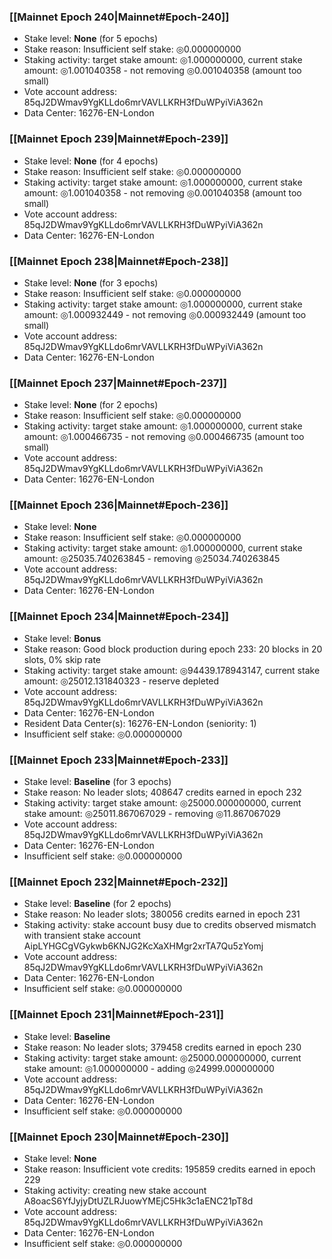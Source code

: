 ### [[Mainnet Epoch 240|Mainnet#Epoch-240]]
* Stake level: **None** (for 5 epochs)
* Stake reason: Insufficient self stake: ◎0.000000000
* Staking activity: target stake amount: ◎1.000000000, current stake amount: ◎1.001040358 - not removing ◎0.001040358 (amount too small)
* Vote account address: 85qJ2DWmav9YgKLLdo6mrVAVLLKRH3fDuWPyiViA362n
* Data Center: 16276-EN-London
### [[Mainnet Epoch 239|Mainnet#Epoch-239]]
* Stake level: **None** (for 4 epochs)
* Stake reason: Insufficient self stake: ◎0.000000000
* Staking activity: target stake amount: ◎1.000000000, current stake amount: ◎1.001040358 - not removing ◎0.001040358 (amount too small)
* Vote account address: 85qJ2DWmav9YgKLLdo6mrVAVLLKRH3fDuWPyiViA362n
* Data Center: 16276-EN-London
### [[Mainnet Epoch 238|Mainnet#Epoch-238]]
* Stake level: **None** (for 3 epochs)
* Stake reason: Insufficient self stake: ◎0.000000000
* Staking activity: target stake amount: ◎1.000000000, current stake amount: ◎1.000932449 - not removing ◎0.000932449 (amount too small)
* Vote account address: 85qJ2DWmav9YgKLLdo6mrVAVLLKRH3fDuWPyiViA362n
* Data Center: 16276-EN-London
### [[Mainnet Epoch 237|Mainnet#Epoch-237]]
* Stake level: **None** (for 2 epochs)
* Stake reason: Insufficient self stake: ◎0.000000000
* Staking activity: target stake amount: ◎1.000000000, current stake amount: ◎1.000466735 - not removing ◎0.000466735 (amount too small)
* Vote account address: 85qJ2DWmav9YgKLLdo6mrVAVLLKRH3fDuWPyiViA362n
* Data Center: 16276-EN-London
### [[Mainnet Epoch 236|Mainnet#Epoch-236]]
* Stake level: **None**
* Stake reason: Insufficient self stake: ◎0.000000000
* Staking activity: target stake amount: ◎1.000000000, current stake amount: ◎25035.740263845 - removing ◎25034.740263845
* Vote account address: 85qJ2DWmav9YgKLLdo6mrVAVLLKRH3fDuWPyiViA362n
* Data Center: 16276-EN-London
### [[Mainnet Epoch 234|Mainnet#Epoch-234]]
* Stake level: **Bonus**
* Stake reason: Good block production during epoch 233: 20 blocks in 20 slots, 0% skip rate
* Staking activity: target stake amount: ◎94439.178943147, current stake amount: ◎25012.131840323 - reserve depleted
* Vote account address: 85qJ2DWmav9YgKLLdo6mrVAVLLKRH3fDuWPyiViA362n
* Data Center: 16276-EN-London
* Resident Data Center(s): 16276-EN-London (seniority: 1)
* Insufficient self stake: ◎0.000000000
### [[Mainnet Epoch 233|Mainnet#Epoch-233]]
* Stake level: **Baseline** (for 3 epochs)
* Stake reason: No leader slots; 408647 credits earned in epoch 232
* Staking activity: target stake amount: ◎25000.000000000, current stake amount: ◎25011.867067029 - removing ◎11.867067029
* Vote account address: 85qJ2DWmav9YgKLLdo6mrVAVLLKRH3fDuWPyiViA362n
* Data Center: 16276-EN-London
* Insufficient self stake: ◎0.000000000
### [[Mainnet Epoch 232|Mainnet#Epoch-232]]
* Stake level: **Baseline** (for 2 epochs)
* Stake reason: No leader slots; 380056 credits earned in epoch 231
* Staking activity: stake account busy due to credits observed mismatch with transient stake account AipLYHGCgVGykwb6KNJG2KcXaXHMgr2xrTA7Qu5zYomj
* Vote account address: 85qJ2DWmav9YgKLLdo6mrVAVLLKRH3fDuWPyiViA362n
* Data Center: 16276-EN-London
* Insufficient self stake: ◎0.000000000
### [[Mainnet Epoch 231|Mainnet#Epoch-231]]
* Stake level: **Baseline**
* Stake reason: No leader slots; 379458 credits earned in epoch 230
* Staking activity: target stake amount: ◎25000.000000000, current stake amount: ◎1.000000000 - adding ◎24999.000000000
* Vote account address: 85qJ2DWmav9YgKLLdo6mrVAVLLKRH3fDuWPyiViA362n
* Data Center: 16276-EN-London
* Insufficient self stake: ◎0.000000000
### [[Mainnet Epoch 230|Mainnet#Epoch-230]]
* Stake level: **None**
* Stake reason: Insufficient vote credits: 195859 credits earned in epoch 229
* Staking activity: creating new stake account A8oacS6YfJyjyDtUZLRJuowYMEjC5Hk3c1aENC21pT8d
* Vote account address: 85qJ2DWmav9YgKLLdo6mrVAVLLKRH3fDuWPyiViA362n
* Data Center: 16276-EN-London
* Insufficient self stake: ◎0.000000000